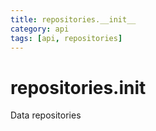 ```yaml
---
title: repositories.__init__
category: api
tags: [api, repositories]
---
```


# repositories.__init__

Data repositories

